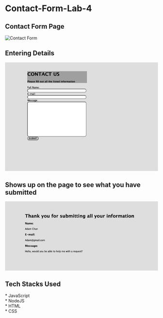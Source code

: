 # Contact-Form-Lab-4

<h2>Contact Form Page</h2>

![Contact Form]('public/images/emptyForm.png')


<h2>Entering Details</h2>

![Filled Form](/images/filledForm.png)


<h2>Shows up on the page to see what you have submitted</h2>

![Submitted Form](/images/Submitted.png)


<h2>Tech Stacks Used</h2>
* JavaScript <br>
* NodeJS <br>
* HTML <br>
* CSS



